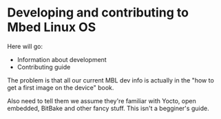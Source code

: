 # Developing and contributing to Mbed Linux OS

Here will go:

* Information about development
* Contributing guide

The problem is that all our current MBL dev info is actually in the "how to get a first image on the device" book.

Also need to tell them we assume they're familiar with Yocto, open embedded, BitBake and other fancy stuff. This isn't a begginer's guide.

<!--need to write this page-->

